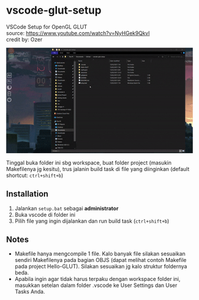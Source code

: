 # vscode-glut-setup
VSCode Setup for OpenGL GLUT  
source: https://www.youtube.com/watch?v=NyHGek9QkvI  
credit by: Ozer  

![demo](demo.gif)

Tinggal buka folder ini sbg workspace, buat folder project (masukin Makefilenya jg kesitu), trus jalanin build task di file yang diinginkan (default shortcut: `ctrl+shift+b`)


## Installation
1. Jalankan `setup.bat` sebagai **administrator**
2. Buka vscode di folder ini
3. Pilih file yang ingin dijalankan dan run build task (`ctrl+shift+b`)

## Notes
- Makefile hanya mengcompile 1 file. Kalo banyak file silakan sesuaikan sendiri Makefilenya pada bagian OBJS (dapat melihat contoh Makefile pada project Hello-GLUT). Silakan sesuaikan jg kalo struktur foldernya beda.
-  Apabila ingin agar tidak harus terpaku dengan workspace folder ini, masukkan setelan dalam folder .vscode ke User Settings dan User Tasks Anda.